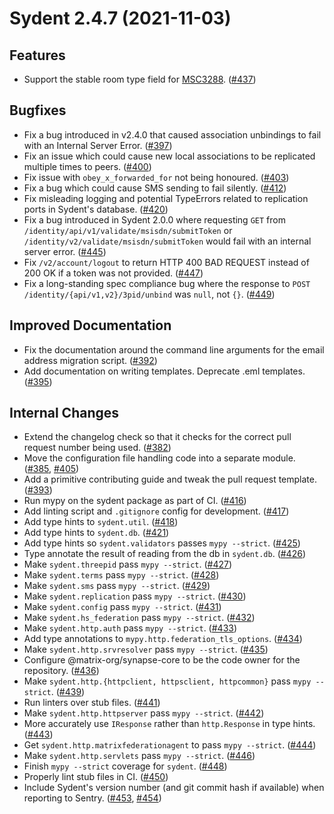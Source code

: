Sydent 2.4.7 (2021-11-03)
=========================

Features
--------

- Support the stable room type field for [MSC3288](https://github.com/matrix-org/matrix-doc/pull/3288). ([\#437](https://github.com/matrix-org/sydent/issues/437))


Bugfixes
--------

- Fix a bug introduced in v2.4.0 that caused association unbindings to fail with an Internal Server Error. ([\#397](https://github.com/matrix-org/sydent/issues/397))
- Fix an issue which could cause new local associations to be replicated multiple times to peers. ([\#400](https://github.com/matrix-org/sydent/issues/400))
- Fix issue with `obey_x_forwarded_for` not being honoured. ([\#403](https://github.com/matrix-org/sydent/issues/403))
- Fix a bug which could cause SMS sending to fail silently. ([\#412](https://github.com/matrix-org/sydent/issues/412))
- Fix misleading logging and potential TypeErrors related to replication ports in Sydent's database. ([\#420](https://github.com/matrix-org/sydent/issues/420))
- Fix a bug introduced in Sydent 2.0.0 where requesting `GET` from `/identity/api/v1/validate/msisdn/submitToken` or `/identity/v2/validate/msisdn/submitToken` would fail with an internal server error. ([\#445](https://github.com/matrix-org/sydent/issues/445))
- Fix `/v2/account/logout` to return HTTP 400 BAD REQUEST instead of 200 OK if a token was not provided. ([\#447](https://github.com/matrix-org/sydent/issues/447))
- Fix a long-standing spec compliance bug where the response to `POST /identity/{api/v1,v2}/3pid/unbind` was `null`, not `{}`. ([\#449](https://github.com/matrix-org/sydent/issues/449))


Improved Documentation
----------------------

- Fix the documentation around the command line arguments for the email address migration script. ([\#392](https://github.com/matrix-org/sydent/issues/392))
- Add documentation on writing templates. Deprecate .eml templates. ([\#395](https://github.com/matrix-org/sydent/issues/395))


Internal Changes
----------------

- Extend the changelog check so that it checks for the correct pull request number being used. ([\#382](https://github.com/matrix-org/sydent/issues/382))
- Move the configuration file handling code into a separate module. ([\#385](https://github.com/matrix-org/sydent/issues/385), [\#405](https://github.com/matrix-org/sydent/issues/405))
- Add a primitive contributing guide and tweak the pull request template. ([\#393](https://github.com/matrix-org/sydent/issues/393))
- Run mypy on the sydent package as part of CI. ([\#416](https://github.com/matrix-org/sydent/issues/416))
- Add linting script and `.gitignore` config for development. ([\#417](https://github.com/matrix-org/sydent/issues/417))
- Add type hints to `sydent.util`. ([\#418](https://github.com/matrix-org/sydent/issues/418))
- Add type hints to `sydent.db`. ([\#421](https://github.com/matrix-org/sydent/issues/421))
- Add type hints so `sydent.validators` passes `mypy --strict`. ([\#425](https://github.com/matrix-org/sydent/issues/425))
- Type annotate the result of reading from the db in `sydent.db`. ([\#426](https://github.com/matrix-org/sydent/issues/426))
- Make `sydent.threepid` pass `mypy --strict`. ([\#427](https://github.com/matrix-org/sydent/issues/427))
- Make `sydent.terms` pass `mypy --strict`. ([\#428](https://github.com/matrix-org/sydent/issues/428))
- Make `sydent.sms` pass `mypy --strict`. ([\#429](https://github.com/matrix-org/sydent/issues/429))
- Make `sydent.replication` pass `mypy --strict`. ([\#430](https://github.com/matrix-org/sydent/issues/430))
- Make `sydent.config` pass `mypy --strict`. ([\#431](https://github.com/matrix-org/sydent/issues/431))
- Make `sydent.hs_federation` pass `mypy --strict`. ([\#432](https://github.com/matrix-org/sydent/issues/432))
- Make `sydent.http.auth` pass `mypy --strict`. ([\#433](https://github.com/matrix-org/sydent/issues/433))
- Add type annotations to `mypy.http.federation_tls_options`. ([\#434](https://github.com/matrix-org/sydent/issues/434))
- Make `sydent.http.srvresolver` pass `mypy --strict`. ([\#435](https://github.com/matrix-org/sydent/issues/435))
- Configure @matrix-org/synapse-core to be the code owner for the repository. ([\#436](https://github.com/matrix-org/sydent/issues/436))
- Make `sydent.http.{httpclient, httpsclient, httpcommon}` pass `mypy --strict`. ([\#439](https://github.com/matrix-org/sydent/issues/439))
- Run linters over stub files. ([\#441](https://github.com/matrix-org/sydent/issues/441))
- Make `sydent.http.httpserver` pass `mypy --strict`. ([\#442](https://github.com/matrix-org/sydent/issues/442))
- More accurately use `IResponse` rather than `http.Response` in type hints. ([\#443](https://github.com/matrix-org/sydent/issues/443))
- Get `sydent.http.matrixfederationagent` to pass `mypy --strict`. ([\#444](https://github.com/matrix-org/sydent/issues/444))
- Make `sydent.http.servlets` pass `mypy --strict`. ([\#446](https://github.com/matrix-org/sydent/issues/446))
- Finish `mypy --strict` coverage for `sydent`. ([\#448](https://github.com/matrix-org/sydent/issues/448))
- Properly lint stub files in CI. ([\#450](https://github.com/matrix-org/sydent/issues/450))
- Include Sydent's version number (and git commit hash if available) when reporting to Sentry. ([\#453](https://github.com/matrix-org/sydent/issues/453), [\#454](https://github.com/matrix-org/sydent/issues/454))
